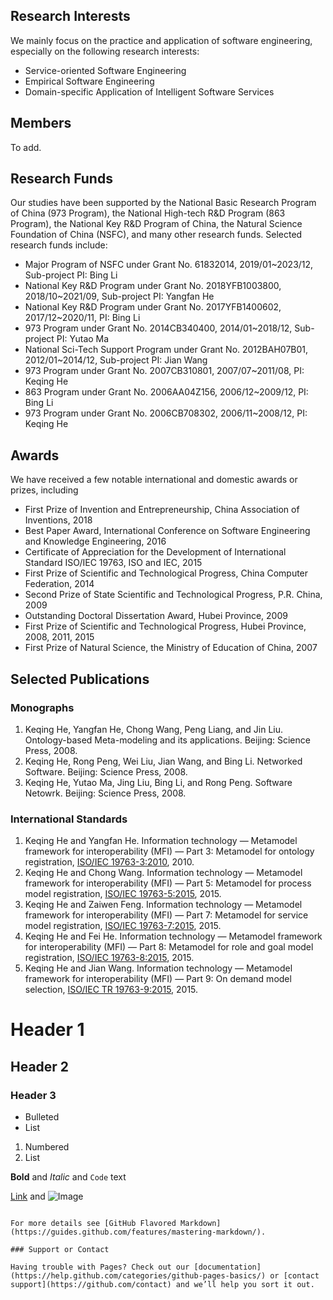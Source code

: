 ## Research Interests

We mainly focus on the practice and application of software engineering, especially on the following research interests:

- Service-oriented Software Engineering
- Empirical Software Engineering
- Domain-specific Application of Intelligent Software Services

## Members
To add.

## Research Funds

Our studies have been supported by the National Basic Research Program of China (973 Program), the National High-tech R&D Program (863 Program), the National Key R&D Program of China, the Natural Science Foundation of China (NSFC), and many other research funds. Selected research funds include:

- Major Program of NSFC under Grant No. 61832014, 2019/01~2023/12, Sub-project PI: Bing Li 
- National Key R&D Program under Grant No. 2018YFB1003800, 2018/10~2021/09, Sub-project PI: Yangfan He
- National Key R&D Program under Grant No. 2017YFB1400602, 2017/12~2020/11, PI: Bing Li
- 973 Program under Grant No. 2014CB340400, 2014/01~2018/12, Sub-project PI: Yutao Ma
- National Sci-Tech Support Program under Grant No. 2012BAH07B01, 2012/01~2014/12, Sub-project PI: Jian Wang
- 973 Program under Grant No. 2007CB310801, 2007/07~2011/08, PI: Keqing He
- 863 Program under Grant No. 2006AA04Z156, 2006/12~2009/12, PI: Bing Li
- 973 Program under Grant No. 2006CB708302, 2006/11~2008/12, PI: Keqing He

## Awards

We have received a few notable international and domestic awards or prizes, including

- First Prize of Invention and Entrepreneurship, China Association of Inventions, 2018
- Best Paper Award, International Conference on Software Engineering and Knowledge Engineering, 2016
- Certificate of Appreciation for the Development of International Standard ISO/IEC 19763, ISO and IEC, 2015
- First Prize of Scientific and Technological Progress, China Computer Federation, 2014
- Second Prize of State Scientific and Technological Progress, P.R. China, 2009
- Outstanding Doctoral Dissertation Award, Hubei Province, 2009
- First Prize of Scientific and Technological Progress, Hubei Province, 2008, 2011, 2015
- First Prize of Natural Science, the Ministry of Education of China, 2007

## Selected Publications

### Monographs

1. Keqing He, Yangfan He, Chong Wang, Peng Liang, and Jin Liu. Ontology-based Meta-modeling and its applications. Beijing: Science Press, 2008.
2. Keqing He, Rong Peng, Wei Liu, Jian Wang, and Bing Li. Networked Software. Beijing: Science Press, 2008.
3. Keqing He, Yutao Ma, Jing Liu, Bing Li, and Rong Peng. Software Netowrk. Beijing: Science Press, 2008.

### International Standards

1. Keqing He and Yangfan He. Information technology — Metamodel framework for interoperability (MFI) — Part 3: Metamodel for ontology registration, [ISO/IEC 19763-3:2010](https://www.iso.org/standard/52069.html), 2010.
2. Keqing He and Chong Wang. Information technology — Metamodel framework for interoperability (MFI) — Part 5: Metamodel for process model registration, [ISO/IEC 19763-5:2015](https://www.iso.org/standard/53761.html), 2015.
3. Keqing He and Zaiwen Feng. Information technology — Metamodel framework for interoperability (MFI) — Part 7: Metamodel for service model registration, [ISO/IEC 19763-7:2015](https://www.iso.org/standard/55025.html), 2015.
4. Keqing He and Fei He. Information technology — Metamodel framework for interoperability (MFI) — Part 8: Metamodel for role and goal model registration, [ISO/IEC 19763-8:2015](https://www.iso.org/standard/56079.html), 2015.
5. Keqing He and Jian Wang. Information technology — Metamodel framework for interoperability (MFI) — Part 9: On demand model selection, [ISO/IEC TR 19763-9:2015](https://www.iso.org/standard/56080.html), 2015.

# Header 1
## Header 2
### Header 3

- Bulleted
- List

1. Numbered
2. List

**Bold** and _Italic_ and `Code` text

[Link](url) and ![Image](src)
```

For more details see [GitHub Flavored Markdown](https://guides.github.com/features/mastering-markdown/).

### Support or Contact

Having trouble with Pages? Check out our [documentation](https://help.github.com/categories/github-pages-basics/) or [contact support](https://github.com/contact) and we’ll help you sort it out.
